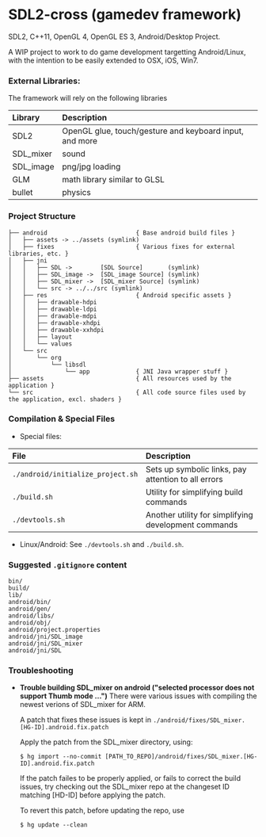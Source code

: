 SDL2-cross (gamedev framework)
===========================================================

SDL2, C++11, OpenGL 4, OpenGL ES 3, Android/Desktop Project.

A WIP project to work to do game development targetting Android/Linux,
with the intention to be easily extended to OSX, iOS, Win7.

### External Libraries:
The framework will rely on the following libraries

| Library    | Description |
| :--------- | :------------------------------------------------------ |
| SDL2       | OpenGL glue, touch/gesture and keyboard input, and more |
| SDL_mixer  | sound                                                   |
| SDL_image  | png/jpg loading                                         |
| GLM        | math library similar to GLSL                            |
| bullet     | physics                                                 |


### Project Structure
```
├── android                         { Base android build files }
│   ├── assets -> ../assets (symlink)
│   ├── fixes                       { Various fixes for external libraries, etc. }
│   ├── jni
│   │   ├── SDL ->        [SDL Source]       (symlink)
│   │   ├── SDL_image ->  [SDL_image Source] (symlink)
│   │   ├── SDL_mixer ->  [SDL_mixer Source] (symlink)
│   │   └── src -> ../../src (symlink)
│   ├── res                         { Android specific assets }
│   │   ├── drawable-hdpi
│   │   ├── drawable-ldpi
│   │   ├── drawable-mdpi
│   │   ├── drawable-xhdpi
│   │   ├── drawable-xxhdpi
│   │   ├── layout
│   │   └── values
│   └── src
│       └── org
│           └── libsdl
│               └── app             { JNI Java wrapper stuff }
├── assets                          { All resources used by the application }
└── src                             { All code source files used by the application, excl. shaders }
```

### Compilation & Special Files
* Special files:

| File    | Description |
| :--------------------------------- | :--------------------------------------------------- |
| `./android/initialize_project.sh`  | Sets up symbolic links, pay attention to all errors  |
| `./build.sh`                       | Utility for simplifying build commands               |
| `./devtools.sh`                    | Another utility for simplifying development commands |

* Linux/Android:
See `./devtools.sh` and `./build.sh`.

### Suggested `.gitignore` content
```
bin/
build/
lib/
android/bin/
android/gen/
android/libs/
android/obj/
android/project.properties
android/jni/SDL_image
android/jni/SDL_mixer
android/jni/SDL
```

### Troubleshooting

- **Trouble building SDL_mixer on android ("selected processor does not support Thumb mode ...")**
  There were various issues with compiling the newest verions of SDL_mixer for ARM.

  A patch that fixes these issues is kept in `./android/fixes/SDL_mixer.[HG-ID].android.fix.patch`

  Apply the patch from the SDL_mixer directory, using:

  `$ hg import --no-commit [PATH_TO_REPO]/android/fixes/SDL_mixer.[HG-ID].android.fix.patch`

  If the patch failes to be properly applied, or fails to correct the build issues, try
  checking out the SDL_mixer repo at the changeset ID matching [HD-ID] before applying the patch.

  To revert this patch, before updating the repo, use

  `$ hg update --clean`
